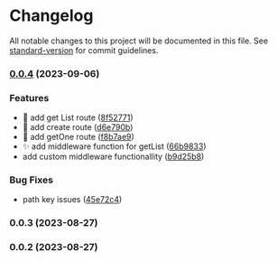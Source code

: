 # Changelog

All notable changes to this project will be documented in this file. See [standard-version](https://github.com/conventional-changelog/standard-version) for commit guidelines.

### [0.0.4](https://github.com/doralteres/express-sequelize-autocrud/compare/v0.0.3...v0.0.4) (2023-09-06)


### Features

* :lipstick: add get List route ([8f52771](https://github.com/doralteres/express-sequelize-autocrud/commit/8f527715244bebe3c1badd910ecf3a12817bfafa))
* :rocket: add create route ([d6e790b](https://github.com/doralteres/express-sequelize-autocrud/commit/d6e790b62143de6556689ec23b9943d291d99bcd))
* :rocket: add getOne route ([f8b7ae9](https://github.com/doralteres/express-sequelize-autocrud/commit/f8b7ae9d9b161c73c58c03f533ea849cd7ff23bd))
* :sparkles: add middleware function for getList ([66b9833](https://github.com/doralteres/express-sequelize-autocrud/commit/66b9833c18aa75fe5eba66262cf20f78db27a06e))
* add custom middleware functionallity ([b9d25b8](https://github.com/doralteres/express-sequelize-autocrud/commit/b9d25b8d079d7425600443f01280b85289ccf26d))


### Bug Fixes

* path key issues ([45e72c4](https://github.com/doralteres/express-sequelize-autocrud/commit/45e72c45934a1e154d9e96df351ca9db0626135c))

### 0.0.3 (2023-08-27)

### 0.0.2 (2023-08-27)
